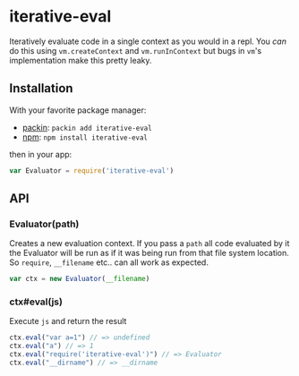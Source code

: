 
# iterative-eval

Iteratively evaluate code in a single context as you would in a repl. You _can_ do this using `vm.createContext` and `vm.runInContext` but bugs in `vm`'s implementation make this pretty leaky.

## Installation

With your favorite package manager:

- [packin](//github.com/jkroso/packin): `packin add iterative-eval`
- [npm](//npmjs.org/doc/cli/npm-install.html): `npm install iterative-eval`

then in your app:

```js
var Evaluator = require('iterative-eval')
```

## API

### Evaluator(path)

Creates a new evaluation context. If you pass a `path` all code evaluated by it the Evaluator will be run as if it was being run from that file system location. So `require`, `__filename` etc.. can all work as expected.

```js
var ctx = new Evaluator(__filename)
```

### ctx#eval(js)

Execute `js` and return the result

```js
ctx.eval("var a=1") // => undefined
ctx.eval("a") // => 1
ctx.eval("require('iterative-eval')") // => Evaluator
ctx.eval("__dirname") // => __dirname
```
